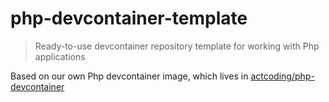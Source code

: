 # php-devcontainer-template

> Ready-to-use devcontainer repository template for working with Php applications

Based on our own Php devcontainer image, which lives in [actcoding/php-devcontainer](https://github.com/actcoding/php-devcontainer)
